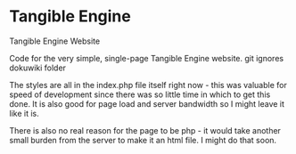 # Tangible Engine
Tangible Engine Website

Code for the very simple, single-page Tangible Engine website.
git ignores dokuwiki folder

The styles are all in the index.php file itself right now - this was valuable for speed of development since there was so little time in which to get this done. It is also good for page load and server bandwidth so I might leave it like it is.

There is also no real reason for the page to be php - it would take another small burden from the server to make it an html file. I might do that soon.
